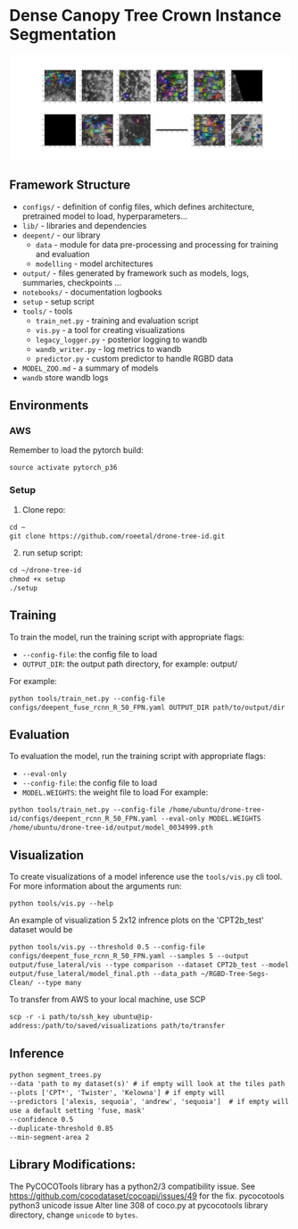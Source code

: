 # Dense Canopy Tree Crown Instance Segmentation

<div align="center">
  <img src="docs/home.png"/>
</div>

## Framework Structure
* `configs/` - definition of config files, which defines architecture, pretrained model to load, hyperparameters...
* `lib/` - libraries and dependencies
* `deepent/` - our library
    * `data` - module for data pre-processing and processing for training and evaluation
    * `modelling` - model architectures
* `output/` - files generated by framework such as models, logs, summaries, checkpoints ...
* `notebooks/` - documentation logbooks
* `setup` - setup script
* `tools/` - tools
    * `train_net.py` - training and evaluation script
    * `vis.py` - a tool for creating visualizations
    * `legacy_logger.py` - posterior logging to wandb
    * `wandb_writer.py` - log metrics to wandb
    * `predictor.py` - custom predictor to handle RGBD data
* `MODEL_ZOO.md` - a summary of models
* `wandb` store wandb logs

## Environments

### AWS

Remember to load the pytorch build:
```
source activate pytorch_p36
```

### Setup

1. Clone repo:
```
cd ~
git clone https://github.com/roeetal/drone-tree-id.git
```
2. run setup script:
```
cd ~/drone-tree-id
chmod +x setup
./setup
```

## Training

To train the model, run the training script with appropriate flags:

* `--config-file`: the config file to load
* `OUTPUT_DIR`: the output path directory, for example: output/<name of experiment>

For example:
```
python tools/train_net.py --config-file configs/deepent_fuse_rcnn_R_50_FPN.yaml OUTPUT_DIR path/to/output/dir
```

## Evaluation

To evaluation the model, run the training script with appropriate flags:
* `--eval-only`
* `--config-file`: the config file to load
* `MODEL.WEIGHTS`: the weight file to load
For example:
```
python tools/train_net.py --config-file /home/ubuntu/drone-tree-id/configs/deepent_rcnn_R_50_FPN.yaml --eval-only MODEL.WEIGHTS /home/ubuntu/drone-tree-id/output/model_0034999.pth
```

## Visualization

To create visualizations of a model inference use the `tools/vis.py` cli tool.
For more information about the arguments run:

```
python tools/vis.py --help
```

An example of visualization 5 2x12 infrence plots on the 'CPT2b_test' dataset would be 

```
python tools/vis.py --threshold 0.5 --config-file configs/deepent_fuse_rcnn_R_50_FPN.yaml --samples 5 --output output/fuse_lateral/vis --type comparison --dataset CPT2b_test --model output/fuse_lateral/model_final.pth --data_path ~/RGBD-Tree-Segs-Clean/ --type many
```

To transfer from AWS to your local machine, use SCP

```
scp -r -i path/to/ssh_key ubuntu@ip-address:/path/to/saved/visualizations path/to/transfer
```

## Inference 

```shell script
python segment_trees.py 
--data 'path to my dataset(s)' # if empty will look at the tiles path
--plots ['CPT*', 'Twister', 'Kelowna'] # if empty will
--predictors ['alexis, sequoia', 'andrew', 'sequoia']  # if empty will use a default setting 'fuse, mask'
--confidence 0.5
--duplicate-threshold 0.85
--min-segment-area 2
```

## Library Modifications:

The PyCOCOTools library has a python2/3 compatibility issue. See https://github.com/cocodataset/cocoapi/issues/49 for the fix.
pycocotools python3 unicode issue
Alter line 308 of coco.py at pycocotools library directory, change `unicode` to `bytes`.